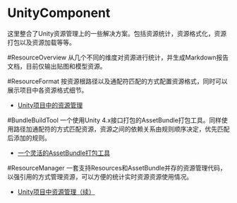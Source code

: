 # UnityComponent

这里整合了Unity资源管理上的一些解决方案。包括资源统计，资源格式化，资源打包以及资源加载等等。

#ResourceOverview
从几个不同的维度对资源进行统计，并生成Markdown报告文档，目前仅输出贴图和模型资源。

#ResourceFormat
按资源根路径以及通配符匹配的方式配置资源格式，同时可以展示项目中各资源格式细节。

- [Unity项目中的资源管理](https://zhuanlan.zhihu.com/p/27779619)

#BundleBuildTool
一个使用Unity 4.x接口打包的AssetBundle打包工具。同样使用路径加通配符的方式匹配资源，资源之间的依赖关系由规则顺序决定，优先匹配后添加的规则。

- [一个灵活的AssetBundle打包工具](https://zhuanlan.zhihu.com/p/27876042)

#ResourceManager
一套支持Resources和AssetBundle并存的资源管理代码，以强引用的方式管理资源，可以方便的统计实时资源资源使用情况。

- [Unity项目中资源管理（续）](https://zhuanlan.zhihu.com/p/28324190)
